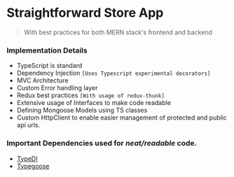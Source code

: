 # Straightforward Store App 
> With best practices for both MERN stack's frontend and backend

### Implementation Details
- TypeScript is standard
- Dependency Injection `[Uses Typescript experimental decorators]`
- MVC Architecture
- Custom Error handling layer
- Redux best practices `[With usage of redux-thunk]`
- Extensive usage of Interfaces to make code readable
- Defining Mongoose Models using TS classes
- Custom HttpClient to enable easier management of protected and public api urls.

### Important Dependencies used for *neat/readable* code.
- [TypeDI](https://github.com/typestack/typedi)
- [Typegoose](https://github.com/typegoose/typegoose)
